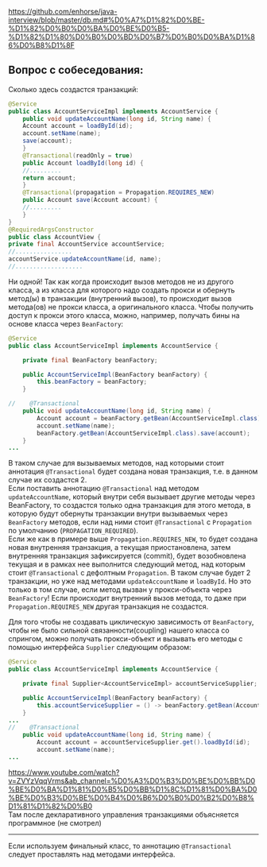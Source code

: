 https://github.com/enhorse/java-interview/blob/master/db.md#%D0%A7%D1%82%D0%BE-%D1%82%D0%B0%D0%BA%D0%BE%D0%B5-%D1%82%D1%80%D0%B0%D0%BD%D0%B7%D0%B0%D0%BA%D1%86%D0%B8%D1%8F

## Вопрос с собеседования:
Сколько здесь создастся транзакций:
```java
@Service
public class AccountServiceImpl implements AccountService {
    public void updateAccountName(long id, String name) {
    Account account = loadById(id);
    account.setName(name);
    save(account);
    }
    @Transactional(readOnly = true)
    public Account loadById(long id) {
    //.........
    return account;
    }
    @Transactional(propagation = Propagation.REQUIRES_NEW)
    public Account save(Account account) {
    //.........
    }
}
@RequiredArgsConstructor
public class AccountView {
private final AccountService accountService;
//................
accountService.updateAccountName(id, name);
//...................
```
Ни одной! Так как когда происходит вызов методов не из другого класса, а из класса для которого надо создать прокси 
и обернуть метод(ы) в транзакции (внутренний вызов), то происходит вызов метода(ов) не прокси класса, а оригинального класса.
Чтобы получить доступ к прокси этого класса, можно, например, получать бины на основе класса через ```BeanFactory```:
```java
@Service
public class AccountServiceImpl implements AccountService {

    private final BeanFactory beanFactory;

    public AccountServiceImpl(BeanFactory beanFactory) {
        this.beanFactory = beanFactory;
    }

//    @Transactional
    public void updateAccountName(long id, String name) {
        Account account = beanFactory.getBean(AccountServiceImpl.class).loadById(id);
        account.setName(name);
        beanFactory.getBean(AccountServiceImpl.class).save(account);
    }
...
``` 
В таком случае для вызываемых методов, над которыми стоит аннотация ```@Transactional``` будет создана новая транзакция, т.е. в данном случае
их создастся 2.  
Если поставить аннотацию ```@Transactional``` над методом ```updateAccountName```, который внутри себя вызывает другие методы через BeanFactory, 
то создастся только одна транзакция для этого метода, в которую будут обернуты транзакции внутри вызываемых через ```BeanFactory``` методов, если 
над ними стоит ```@Transactional``` с ```Propagation``` по умолчанию (```PROPAGATION_REQUIRED```).  
Если же как в примере выше ```Propagation.REQUIRES_NEW```, то будет создана новая внутренняя транзакция, а текущая приостановлена, 
затем внутренняя транзакция зафиксируется (commit), будет возобновлена текущая и в рамках нее выполнится следующий метод, над которым стоит 
```@Transactional``` c дефолтным ```Propagation```. В таком случае будет 2 транзакции, но уже над методами ```updateAccountName``` и ```loadById```. 
Но это только в том случае, если метод вызван у прокси-объекта через ```BeanFactory```! Если происходит внутренний вызов метода, то даже при 
```Propagation.REQUIRES_NEW``` другая транзакция не создастся.   

Для того чтобы не создавать циклическую зависимость от ```BeanFactory```, чтобы не было сильной связанности(coupling) нашего класса со спрингом, можно 
получать прокси-объект и вызывать его методы с помощью интерфейса ```Supplier``` следующим образом:
```java
@Service
public class AccountServiceImpl implements AccountService {

    private final Supplier<AccountServiceImpl> accountServiceSupplier;

    public AccountServiceImpl(BeanFactory beanFactory) {
        this.accountServiceSupplier = () -> beanFactory.getBean(AccountServiceImpl.class);
    }
...
//    @Transactional
    public void updateAccountName(long id, String name) {
        Account account = accountServiceSupplier.get().loadById(id);
        account.setName(name);
...
```
https://www.youtube.com/watch?v=ZVYzVqqVrms&ab_channel=%D0%A3%D0%B3%D0%BE%D0%BB%D0%BE%D0%BA%D1%81%D0%B5%D0%BB%D1%8C%D1%81%D0%BA%D0%BE%D0%B3%D0%BE%D0%B4%D0%B6%D0%B0%D0%B2%D0%B8%D1%81%D1%82%D0%B0  
Там после декларативного управления транзакциями объясняется программное (не смотрел)

---
Если используем финальный класс, то аннотацию ```@Transactional``` следует проставлять над методами интерфейса.
